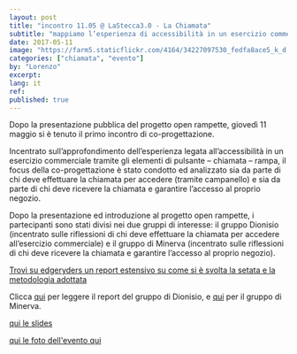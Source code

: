 ```yaml
---
layout: post
title: "incontro 11.05 @ LaStecca3.0 - La Chiamata"
subtitle: "mappiamo l’esperienza di accessibilità in un esercizio commerciale"
date: 2017-05-11
image: "https://farm5.staticflickr.com/4164/34227097530_fedfa8ace5_k_d.jpg"
categories: ["chiamata", "evento"]
by: "Lorenzo"
excerpt:
lang: it
ref:
published: true
---
```

Dopo la presentazione pubblica del progetto open rampette, giovedì 11 maggio si è tenuto il primo incontro di co-progettazione.

Incentrato sull’approfondimento dell’esperienza legata all’accessibilità in un esercizio commerciale tramite gli elementi di pulsante – chiamata – rampa, il focus della co-progettazione è stato condotto ed analizzato sia da parte di chi deve effettuare la chiamata per accedere (tramite campanello) e sia da parte di chi deve ricevere la chiamata e garantire l’accesso al proprio negozio.

Dopo la presentazione ed introduzione al progetto open rampette, i partecipanti sono stati divisi nei due gruppi di interesse: il gruppo Dionisio (incentrato sulle riflessioni di chi deve effettuare la chiamata per accedere all’esercizio commerciale) e il gruppo di Minerva (incentrato sulle riflessioni di chi deve ricevere la chiamata e garantire l’accesso al proprio negozio).

[Trovi su edgeryders un report estensivo su come si è svolta la setata e la metodologia adottata](https://edgeryders.eu/en/open-rampette-la-chiamata-incontro-1105-lastecca30)

Clicca [qui](https://edgeryders.eu/en/node/7915) per leggere il report del gruppo di Dionisio, e [qui](https://edgeryders.eu/en/node/7916) per il gruppo di Minerva.

[qui le slides ](https://www.flickr.com/photos/wemake_cc/sets/72157683629824436/with/34227097530/)

[qui le foto dell'evento qui](https://www.flickr.com/photos/wemake_cc/sets/72157683629824436/with/34227097530/)
